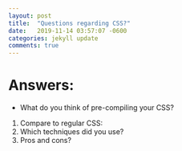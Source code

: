 ```yaml
---
layout: post
title:  "Questions regarding CSS?"
date:   2019-11-14 03:57:07 -0600
categories: jekyll update
comments: true
---
```


# Answers:
- What do you think of pre-compiling your CSS?
 1. Compare to regular CSS:
 2. Which techniques did you use?
 3. Pros and cons?


